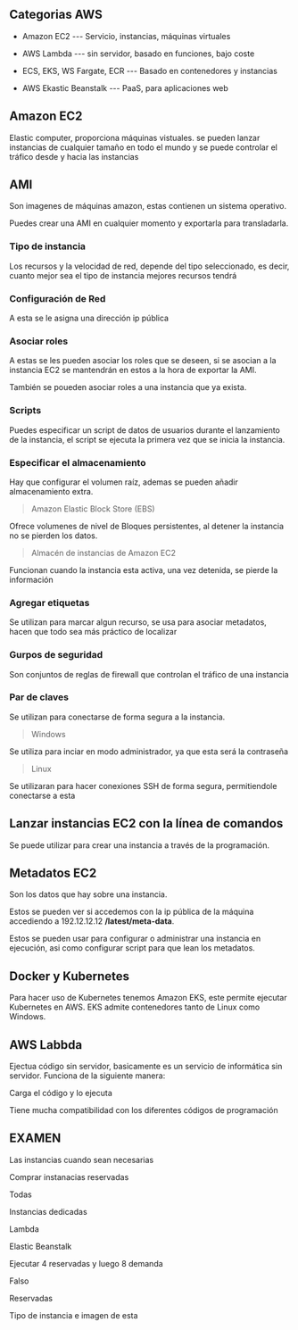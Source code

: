 ## Categorias AWS

- Amazon EC2 --- Servicio, instancias, máquinas virtuales

- AWS Lambda --- sin servidor, basado en funciones, bajo coste

- ECS, EKS, WS Fargate, ECR --- Basado en contenedores y instancias

- AWS Ekastic Beanstalk --- PaaS, para aplicaciones web

## Amazon EC2

Elastic computer, proporciona máquinas vistuales. se pueden lanzar instancias de cualquier tamaño en todo el mundo y se puede controlar el tráfico desde y hacia las instancias

## AMI 

Son imagenes de máquinas amazon, estas contienen un sistema operativo.

Puedes crear una AMI  en cualquier momento y exportarla para transladarla.

### Tipo de instancia

Los recursos y la velocidad de red, depende del tipo seleccionado, es decir, cuanto mejor sea el tipo de instancia mejores recursos tendrá

### Configuración de Red

A esta se le asigna una dirección ip pública

### Asociar roles

A estas se les pueden asociar los roles que se deseen, si se asocian a la instancia EC2 se mantendrán en estos a la hora de exportar la AMI.

También se poueden asociar roles a una instancia que ya exista.

### Scripts

Puedes especificar un script de datos de usuarios durante el lanzamiento de la instancia, el script se ejecuta la primera vez que se inicia la instancia.

### Especificar el almacenamiento

Hay que configurar el volumen raíz, ademas se pueden añadir almacenamiento extra.

> Amazon Elastic Block Store (EBS)

Ofrece volumenes de nivel de Bloques persistentes, al detener la instancia no se pierden los datos.

> Almacén de instancias de Amazon EC2

Funcionan cuando la instancia esta activa, una vez detenida, se pierde la información

### Agregar etiquetas

Se utilizan para marcar algun recurso, se usa para asociar metadatos, hacen que todo sea más práctico de localizar

### Gurpos de seguridad

Son conjuntos de reglas de firewall que controlan el tráfico de una instancia

### Par de claves

Se utilizan para conectarse de forma segura a la instancia.

 > Windows

 Se utiliza para inciar en modo administrador, ya que esta será la contraseña

 > Linux

 Se utilizaran para hacer conexiones SSH de forma segura, permitiendole conectarse a esta

 ## Lanzar instancias EC2 con la línea de comandos

 Se puede utilizar para crear una instancia a través de la programación.

## Metadatos EC2

Son los datos que hay sobre una instancia.

Estos se pueden ver si accedemos con la ip pública de la máquina accediendo a 192.12.12.12 **/latest/meta-data**.

Estos se pueden usar para configurar o administrar una instancia en ejecución, asi como configurar script para que lean los metadatos.

## Docker y Kubernetes

Para hacer uso de Kubernetes tenemos Amazon EKS, este permite ejecutar Kubernetes en AWS. EKS admite contenedores tanto de Linux como Windows.

## AWS Labbda

Ejectua código sin servidor, basicamente es un servicio de informática sin servidor. Funciona de la siguiente manera: 

Carga el código y lo ejecuta

Tiene mucha compatibilidad con los diferentes códigos de programación

## EXAMEN

Las instancias cuando sean necesarias

Comprar instanacias reservadas

Todas

Instancias dedicadas

Lambda

Elastic Beanstalk

Ejecutar 4 reservadas y luego 8 demanda

Falso

Reservadas

Tipo de instancia e imagen de esta
